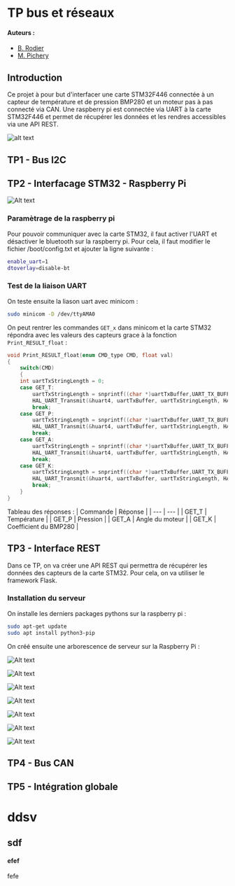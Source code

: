 # TP bus et réseaux

#### Auteurs :
- [B. Rodier](https://github.com/LirokWid)
- [M. Pichery](https://github.com/MaximePich)


## Introduction

Ce projet à pour but d'interfacer une carte STM32F446 connectée à un capteur de température et de pression BMP280 et un moteur pas à pas connecté via CAN.
Une raspberry pi est connectée via UART à la carte STM32F446 et permet de récupérer les données et les rendres accessibles via une API REST.

![alt text](img/architecture.png)


## TP1 - Bus I2C
## TP2 - Interfacage STM32 - Raspberry Pi
![Alt text](img/TP2.png)

### Paramètrage de la raspberry pi
Pour pouvoir communiquer avec la carte STM32, il faut activer l'UART et désactiver le bluetooth sur la raspberry pi. Pour cela, il faut modifier le fichier /boot/config.txt et ajouter la ligne suivante :
```bash
enable_uart=1
dtoverlay=disable-bt
```
### Test de la liaison UART

On teste ensuite la liason uart avec minicom :
```bash
sudo minicom -D /dev/ttyAMA0
```
On peut rentrer les commandes `GET_x` dans minicom et la carte STM32 répondra avec les valeurs des capteurs grace à la fonction `Print_RESULT_float`  :

```c
void Print_RESULT_float(enum CMD_type CMD, float val)
{
	switch(CMD)
	{
	int uartTxStringLength = 0;
	case GET_T:
		uartTxStringLength = snprintf((char *)uartTxBuffer,UART_TX_BUFFER_SIZE, "T = + %2.2f_C\r\n", val);
		HAL_UART_Transmit(&huart4, uartTxBuffer, uartTxStringLength, HAL_MAX_DELAY);
		break;
	case GET_P:
		uartTxStringLength = snprintf((char *)uartTxBuffer,UART_TX_BUFFER_SIZE, "P = +%8.2f_Pa\r\n", val);
		HAL_UART_Transmit(&huart4, uartTxBuffer, uartTxStringLength, HAL_MAX_DELAY);
		break;
	case GET_A:
		uartTxStringLength = snprintf((char *)uartTxBuffer,UART_TX_BUFFER_SIZE, "A = %3.0f_Degree\r\n", val);
		HAL_UART_Transmit(&huart4, uartTxBuffer, uartTxStringLength, HAL_MAX_DELAY);
		break;
	case GET_K:
		uartTxStringLength = snprintf((char *)uartTxBuffer,UART_TX_BUFFER_SIZE, "K = %3.0f\r\n", val);
		HAL_UART_Transmit(&huart4, uartTxBuffer, uartTxStringLength, HAL_MAX_DELAY);
		break;
	}
}
```

Tableau des réponses :
| Commande | Réponse |
| --- | --- |
| GET_T | Température |
| GET_P | Pression |
| GET_A | Angle du moteur |
| GET_K | Coefficient du BMP280 |




## TP3 - Interface REST

Dans ce TP, on va créer une API REST qui permettra de récupérer les données des capteurs de la carte STM32. Pour cela, on va utiliser le framework Flask.

### Installation du serveur

On installe les derniers packages pythons sur la raspberry pi :
```bash
sudo apt-get update
sudo apt install python3-pip
```
On créé ensuite une arborescence de serveur sur la Raspberry Pi :


![Alt text](image.png)

![Alt text](image-1.png)

![Alt text](image-2.png)

![Alt text](image-3.png)

![Alt text](image-4.png)

![Alt text](image-5.png)

![Alt text](image-6.png)


## TP4 - Bus CAN
## TP5 - Intégration globale


# ddsv
## sdf
#### efef

fefe
